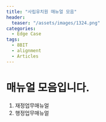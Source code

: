 ```yaml
---
title: "사립유치원 매뉴얼 모음"
header:
  teaser: "/assets/images/1324.png"
categories:
  - Edge Case
tags:
  - 8BIT
  - alignment
  - Articles
---
```


# 매뉴얼 모음입니다.

1. 재정업무매뉴얼
2. 행정업무매뉴얼


